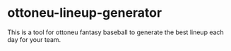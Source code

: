 # ottoneu-lineup-generator
This is a tool for ottoneu fantasy baseball to generate the best lineup each day for your team.
